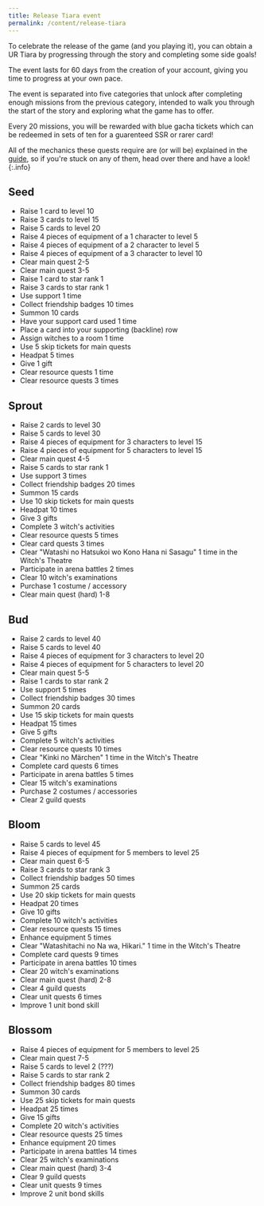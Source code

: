 ```yaml
---
title: Release Tiara event
permalink: /content/release-tiara
---
```


To celebrate the release of the game (and you playing it), you can obtain a UR
Tiara by progressing through the story and completing some side goals!

The event lasts for 60 days from the creation of your account, giving you time
to progress at your own pace.

The event is separated into five categories that unlock after completing enough
missions from the previous category, intended to walk you through the start of
the story and exploring what the game has to offer.

Every 20 missions, you will be rewarded with blue gacha tickets which can be
redeemed in sets of ten for a guarenteed SSR or rarer card!

All of the mechanics these quests require are (or will be) explained in the
[guide](../guide/faq), so if you're stuck on any of them, head over there and
have a look!
{:.info}

## Seed

- Raise 1 card to level 10
- Raise 3 cards to level 15
- Raise 5 cards to level 20
- Raise 4 pieces of equipment of a 1 character to level 5
- Raise 4 pieces of equipment of a 2 character to level 5
- Raise 4 pieces of equipment of a 3 character to level 10
- Clear main quest 2-5
- Clear main quest 3-5
- Raise 1 card to star rank 1
- Raise 3 cards to star rank 1
- Use support 1 time
- Collect friendship badges 10 times
- Summon 10 cards
- Have your support card used 1 time
- Place a card into your supporting (backline) row
- Assign witches to a room 1 time
- Use 5 skip tickets for main quests
- Headpat 5 times
- Give 1 gift
- Clear resource quests 1 time
- Clear resource quests 3 times

## Sprout

- Raise 2 cards to level 30
- Raise 5 cards to level 30
- Raise 4 pieces of equipment for 3 characters to level 15
- Raise 4 pieces of equipment for 5 characters to level 15
- Clear main quest 4-5
- Raise 5 cards to star rank 1
- Use support 3 times
- Collect friendship badges 20 times
- Summon 15 cards
- Use 10 skip tickets for main quests
- Headpat 10 times
- Give 3 gifts
- Complete 3 witch's activities
- Clear resource quests 5 times
- Clear card quests 3 times
- Clear "Watashi no Hatsukoi wo Kono Hana ni Sasagu" 1 time in the Witch's Theatre
- Participate in arena battles 2 times
- Clear 10 witch's examinations
- Purchase 1 costume / accessory
- Clear main quest (hard) 1-8

## Bud

- Raise 2 cards to level 40
- Raise 5 cards to level 40
- Raise 4 pieces of equipment for 3 characters to level 20
- Raise 4 pieces of equipment for 5 characters to level 20
- Clear main quest 5-5
- Raise 1 cards to star rank 2
- Use support 5 times
- Collect friendship badges 30 times
- Summon 20 cards
- Use 15 skip tickets for main quests
- Headpat 15 times
- Give 5 gifts
- Complete 5 witch's activities
- Clear resource quests 10 times
- Clear "Kinki no Märchen" 1 time in the Witch's Theatre
- Complete card quests 6 times
- Participate in arena battles 5 times
- Clear 15 witch's examinations
- Purchase 2 costumes / accessories
- Clear 2 guild quests

## Bloom

- Raise 5 cards to level 45
- Raise 4 pieces of equipment for 5 members to level 25
- Clear main quest 6-5
- Raise 3 cards to star rank 3
- Collect friendship badges 50 times
- Summon 25 cards
- Use 20 skip tickets for main quests
- Headpat 20 times
- Give 10 gifts
- Complete 10 witch's activities
- Clear resource quests 15 times
- Enhance equipment 5 times
- Clear "Watashitachi no Na wa, Hikari." 1 time in the Witch's Theatre
- Complete card quests 9 times
- Participate in arena battles 10 times
- Clear 20 witch's examinations
- Clear main quest (hard) 2-8
- Clear 4 guild quests
- Clear unit quests 6 times
- Improve 1 unit bond skill

## Blossom

- Raise 4 pieces of equipment for 5 members to level 25
- Clear main quest 7-5
- Raise 5 cards to level 2 (???)
- Raise 5 cards to star rank 2
- Collect friendship badges 80 times
- Summon 30 cards
- Use 25 skip tickets for main quests
- Headpat 25 times
- Give 15 gifts
- Complete 20 witch's activities
- Clear resource quests 25 times
- Enhance equipment 20 times
- Participate in arena battles 14 times
- Clear 25 witch's examinations
- Clear main quest (hard) 3-4
- Clear 9 guild quests
- Clear unit quests 9 times
- Improve 2 unit bond skills

